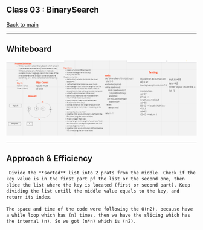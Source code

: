 ## Class 03 : BinarySearch

[Back to main](https://github.com/Raghdsmadi/data-structures-and-algorithms) 
******************************************

## Whiteboard 
![whiteboard](./codechall3.PNG)

**********************************************************
## Approach & Efficiency

```
 Divide the **sorted** list into 2 prats from the middle. Check if the key value is in the first part pf the list or the second one, then slice the list where the key is located (first or second part). Keep dividing the list untill the middle value equals to the key, and return its index.

The space and time of the code were following the O(n2), because have a while loop which has (n) times, then we have the slicing which has the internal (n). So we got (n*n) which is (n2).
```
